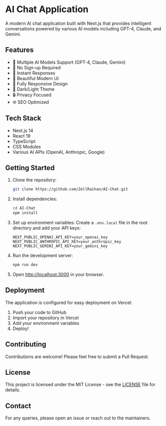 # AI Chat Application

A modern AI chat application built with Next.js that provides intelligent conversations powered by various AI models including GPT-4, Claude, and Gemini.

## Features

- 🤖 Multiple AI Models Support (GPT-4, Claude, Gemini)
- 🚀 No Sign-up Required
- 💨 Instant Responses
- 🎨 Beautiful Modern UI
- 📱 Fully Responsive Design
- 🌙 Dark/Light Theme
- 🔒 Privacy Focused
- 🌐 SEO Optimized

## Tech Stack

- Next.js 14
- React 19
- TypeScript
- CSS Modules
- Various AI APIs (OpenAI, Anthropic, Google)

## Getting Started

1. Clone the repository:
   ```bash
   git clone https://github.com/ZellRaihan/AI-Chat.git
   ```

2. Install dependencies:
   ```bash
   cd AI-Chat
   npm install
   ```

3. Set up environment variables:
   Create a `.env.local` file in the root directory and add your API keys:
   ```env
   NEXT_PUBLIC_OPENAI_API_KEY=your_openai_key
   NEXT_PUBLIC_ANTHROPIC_API_KEY=your_anthropic_key
   NEXT_PUBLIC_GEMINI_API_KEY=your_gemini_key
   ```

4. Run the development server:
   ```bash
   npm run dev
   ```

5. Open [http://localhost:3000](http://localhost:3000) in your browser.

## Deployment

The application is configured for easy deployment on Vercel:

1. Push your code to GitHub
2. Import your repository in Vercel
3. Add your environment variables
4. Deploy!

## Contributing

Contributions are welcome! Please feel free to submit a Pull Request.

## License

This project is licensed under the MIT License - see the [LICENSE](LICENSE) file for details.

## Contact

For any queries, please open an issue or reach out to the maintainers.
